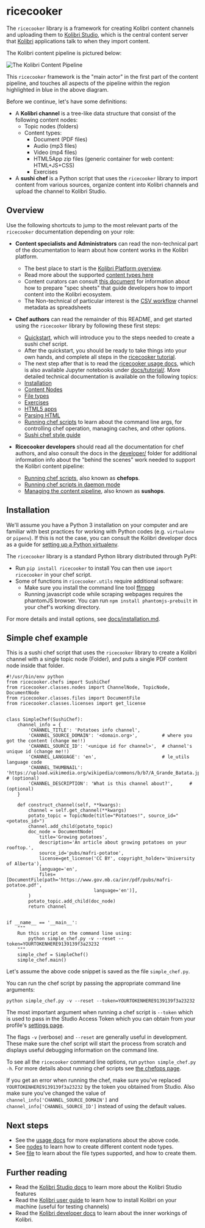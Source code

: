 ricecooker
==========
The `ricecooker` library is a framework for creating Kolibri content channels and
uploading them to [Kolibri Studio](https://studio.learningequality.org/), which
is the central content server that [Kolibri](http://learningequality.org/kolibri/)
applications talk to when they import content.

The Kolibri content pipeline is pictured below:

![The Kolibri Content Pipeline](https://raw.githubusercontent.com/learningequality/ricecooker/master/docs/figures/content_pipeline_diagram.png)

This `ricecooker` framework is the "main actor" in the first part of the content
pipeline, and touches all aspects of the pipeline within the region highlighted
in blue in the above diagram.


Before we continue, let's have some definitions:
  - A **Kolibri channel** is a tree-like data structure that consist of the following content nodes:
    - Topic nodes (folders)
    - Content types:
      - Document (PDF files)
      - Audio (mp3 files)
      - Video (mp4 files)
      - HTML5App zip files (generic container for web content: HTML+JS+CSS)
      - Exercises
  - A **sushi chef** is a Python script that uses the `ricecooker` library to
    import content from various sources, organize content into Kolibri channels
    and upload the channel to Kolibri Studio.



## Overview

Use the following shortcuts to jump to the most relevant parts of the `ricecooker`
documentation depending on your role:

  - **Content specialists and Administrators** can read the non-technical part
    of the documentation to learn about how content works in the Kolibri platform.
    - The best place to start is the [Kolibri Platform overview](https://github.com/learningequality/ricecooker/blob/master/docs/platform/README.md).
    - Read more about the supported [content types here](https://github.com/learningequality/ricecooker/blob/master/docs/platform/content_types.md)
    - Content curators can consult [this document](https://docs.google.com/document/d/1slwoNT90Wqu0Rr8MJMAEsA-9LWLRvSeOgdg9u7HrZB8/edit?usp=sharing)
      for information about how to prepare "spec sheets" that guide developers how
      to import content into the Kolibri ecosystem.
    - The Non-technical of particular interest is the [CSV workflow](https://github.com/learningequality/ricecooker/blob/master/docs/csv_metadata/README.md)
      channel metadata as spreadsheets


  - **Chef authors** can read the remainder of this README, and get started using
    the `ricecooker` library by following these first steps:
      - [Quickstart](https://github.com/learningequality/ricecooker/blob/master/docs/tutorial/quickstart.ipynb), which will introduce you to
        the steps needed to create a sushi chef script.
      - After the quickstart, you should be ready to take things into your own
        hands, and complete all steps in the [ricecooker tutorial](https://gist.github.com/jayoshih/6678546d2a2fa3e7f04fc9090d81aff6).
      - The next step after that is to read the [ricecooker usage docs](https://github.com/learningequality/ricecooker/blob/master/docs/usage.md),
        which is also available Jupyter notebooks under [docs/tutorial/](https://github.com/learningequality/ricecooker/blob/master/docs/tutorial/).
    More detailed technical documentation is available on the following topics:
      - [Installation](https://github.com/learningequality/ricecooker/blob/master/docs/installation.md)
      - [Content Nodes](https://github.com/learningequality/ricecooker/blob/master/docs/nodes.md)
      - [File types](https://github.com/learningequality/ricecooker/blob/master/docs/files.md)
      - [Exercises](https://github.com/learningequality/ricecooker/blob/master/docs/exercises.md)
      - [HTML5 apps](https://github.com/learningequality/ricecooker/blob/master/docs/htmlapps.md)
      - [Parsing HTML](https://github.com/learningequality/ricecooker/blob/master/docs/parsing_html.md)
      - [Running chef scripts](https://github.com/learningequality/ricecooker/blob/master/docs/chefops.md) to learn about the command line args,
        for controlling chef operation, managing caches, and other options. 
      - [Sushi chef style guide](https://docs.google.com/document/d/1_Wh7IxPmFScQSuIb9k58XXMbXeSM0ZQLkoXFnzKyi_s/edit)


  - **Ricecooker developers** should read all the documentation for chef authors,
    and also consult the docs in the [developer/](https://github.com/learningequality/ricecooker/blob/master/docs/developer) folder for
    additional information info about the "behind the scenes" work needed to
    support the Kolibri content pipeline:
    - [Running chef scripts](chefops.md), also known as **chefops**.
    - [Running chef scripts in daemon mode](https://github.com/learningequality/ricecooker/blob/master/docs/developer/daemonization.md)
    - [Managing the content pipeline](https://github.com/learningequality/ricecooker/blob/master/docs/developer/sushops.md), also known as **sushops**.



## Installation

We'll assume you have a Python 3 installation on your computer and are familiar
with best practices for working with Python codes (e.g. `virtualenv` or `pipenv`).
If this is not the case, you can consult the Kolibri developer docs as a guide for
[setting up a Python virtualenv](http://kolibri-dev.readthedocs.io/en/latest/start/getting_started.html#virtual-environment).

The `ricecooker` library is a standard Python library distributed through PyPI:
  - Run `pip install ricecooker` to install
    You can then use `import ricecooker` in your chef script.
  - Some of functions in `ricecooker.utils` require additional software:
     - Make sure you install the command line tool [ffmpeg](https://ffmpeg.org/)
     - Running javascript code while scraping webpages requires the phantomJS browser.
       You can run `npm install phantomjs-prebuilt` in your chef's working directory.

For more details and install options, see [docs/installation.md](https://github.com/learningequality/ricecooker/blob/master/docs/installation.md).



## Simple chef example

This is a sushi chef script that uses the `ricecooker` library to create a Kolibri
channel with a single topic node (Folder), and puts a single PDF content node inside that folder.

```
#!/usr/bin/env python
from ricecooker.chefs import SushiChef
from ricecooker.classes.nodes import ChannelNode, TopicNode, DocumentNode
from ricecooker.classes.files import DocumentFile
from ricecooker.classes.licenses import get_license


class SimpleChef(SushiChef):
    channel_info = {
        'CHANNEL_TITLE': 'Potatoes info channel',
        'CHANNEL_SOURCE_DOMAIN': '<domain.org>',         # where you got the content (change me!!)
        'CHANNEL_SOURCE_ID': '<unique id for channel>',  # channel's unique id (change me!!)
        'CHANNEL_LANGUAGE': 'en',                        # le_utils language code
        'CHANNEL_THUMBNAIL': 'https://upload.wikimedia.org/wikipedia/commons/b/b7/A_Grande_Batata.jpg', # (optional)
        'CHANNEL_DESCRIPTION': 'What is this channel about?',      # (optional)
    }

    def construct_channel(self, **kwargs):
        channel = self.get_channel(**kwargs)
        potato_topic = TopicNode(title="Potatoes!", source_id="<potatos_id>")
        channel.add_child(potato_topic)
        doc_node = DocumentNode(
            title='Growing potatoes',
            description='An article about growing potatoes on your rooftop.',
            source_id='pubs/mafri-potatoe',
            license=get_license('CC BY', copyright_holder='University of Alberta'),
            language='en',
            files=[DocumentFile(path='https://www.gov.mb.ca/inr/pdf/pubs/mafri-potatoe.pdf',
                                language='en')],
        )
        potato_topic.add_child(doc_node)
        return channel


if __name__ == '__main__':
    """
    Run this script on the command line using:
        python simple_chef.py -v --reset --token=YOURTOKENHERE9139139f3a23232
    """
    simple_chef = SimpleChef()
    simple_chef.main()
```

Let's assume the above code snippet is saved as the file `simple_chef.py`.

You can run the chef script by passing the appropriate command line arguments:

    python simple_chef.py -v --reset --token=YOURTOKENHERE9139139f3a23232

The most important argument when running a chef script is `--token` which is used
to pass in the Studio Access Token which you can obtain from your profile's
[settings page](http://studio.learningequality.org/settings/tokens).

The flags `-v` (verbose) and `--reset` are generally useful in development.
These make sure the chef script will start the process from scratch and displays
useful debugging information on the command line.

To see all the `ricecooker` command line options, run `python simple_chef.py -h`.
For more details about running chef scripts see [the chefops page](https://github.com/learningequality/ricecooker/blob/master/docs/chefops.md).

If you get an error when running the chef, make sure you've replaced 
`YOURTOKENHERE9139139f3a23232` by the token you obtained from Studio.
Also make sure you've changed the value of `channel_info['CHANNEL_SOURCE_DOMAIN']`
and `channel_info['CHANNEL_SOURCE_ID']` instead of using the default values.



## Next steps

  - See the [usage docs](https://github.com/learningequality/ricecooker/blob/master/docs/usage.md) for more explanations about the above code.
  - See [nodes](https://github.com/learningequality/ricecooker/blob/master/docs/nodes.md) to learn how to create different content node types.
  - See [file](https://github.com/learningequality/ricecooker/blob/master/docs/files.md) to learn about the file types supported, and how to create them.


## Further reading

  - Read the [Kolibri Studio docs](http://kolibri-studio.readthedocs.io/en/latest/)
    to learn more about the Kolibri Studio features
  - Read the [Kolibri user guide](http://kolibri.readthedocs.io/en/latest/) to learn
    how to install Kolibri on your machine (useful for testing channels)
  - Read the [Kolibri developer docs](http://kolibri-dev.readthedocs.io/en/latest/)
    to learn about the inner workings of Kolibri.
